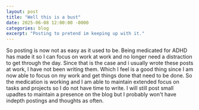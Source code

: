 ```yaml
---
layout: post
title: "Well this is a bust"
date: 2025-06-08 12:00:00 -0000
categories: blog
excerpt: "Posting to pretend im keeping up with it."
---
```


So posting is now not as easy as it used to be. Being medicated for ADHD has made it so I can focus on work at work and no longer need a distraction to get through the day.
Since that is the case and i usually wrote these posts at work, I have not been writing them. Which I feel is a good thing since I am now able to focus on my work and get things done that need to be done.
So the medication is working and I am able to maintain extended focus on tasks and projects so I do not have time to write. I will still post small upadtes to maintain a presence on the blog but I probably won't have indepth postings and thoughts as often. 
